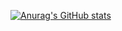 [![Anurag's GitHub stats](https://github-readme-stats.vercel.app/api?username=EBensalt)](https://github.com/anuraghazra/github-readme-stats)

<!--
**EBensalt/EBensalt** is a ✨ _special_ ✨ repository because its `README.md` (this file) appears on your GitHub profile.

Here are some ideas to get you started:

- 🔭 I’m currently working on ...
- 🌱 I’m currently learning ...
- 👯 I’m looking to collaborate on ...
- 🤔 I’m looking for help with ...
- 💬 Ask me about ...
- 📫 How to reach me: ...
- 😄 Pronouns: ...
- ⚡ Fun fact: ...
-->
